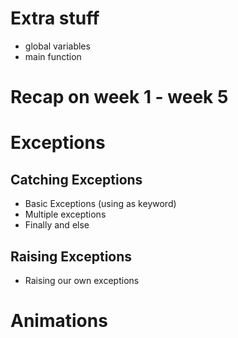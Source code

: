 
# Extra stuff
- global variables
- main function

# Recap on week 1 - week 5

# Exceptions
## Catching Exceptions
- Basic Exceptions (using as keyword)
- Multiple exceptions
- Finally and else

## Raising Exceptions
- Raising our own exceptions

# Animations
